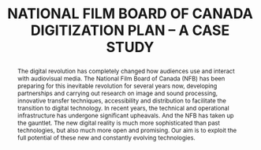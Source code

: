 ---
abstract: The digital revolution has completely changed how audiences use and interact
  with audiovisual media. The National Film Board of Canada (NFB) has been preparing
  for this inevitable revolution for several years now, developing partnerships and
  carrying out research on image and sound processing, innovative transfer techniques,
  accessibility and distribution to facilitate the transition to digital technology.
  In recent years, the technical and operational infrastructure has undergone significant
  upheavals. And the NFB has taken up the gauntlet. The new digital reality is much
  more sophisticated than past technologies, but also much more open and promising.
  Our aim is to exploit the full potential of these new and constantly evolving technologies.
creators:
- Dutrisac, Julie
- Ruel, Christian
- Frate, Luisa
date: null
document_url: https://services.phaidra.univie.ac.at/api/object/o:245906/download
grand_parent: iPRES
institutions: []
keywords:
- vienna
landing_page_url: https://phaidra.univie.ac.at/o:245906
language: eng
layout: publication
license: CC BY-SA 2.0 AT
notes_url: null
parent: iPRES 2010
publication_type: poster
size: 351021
slides_url: null
source_name: iPRES
stream_url: null
title: NATIONAL FILM BOARD OF CANADA DIGITIZATION PLAN – A CASE STUDY
year: 2010
---